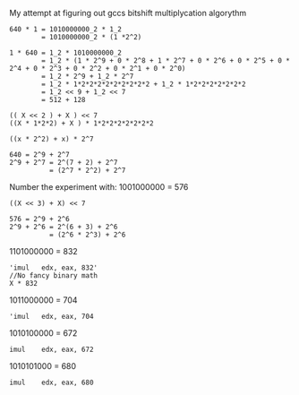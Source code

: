 My attempt at figuring out gccs bitshift multiplycation algorythm

```
640 * 1 = 1010000000_2 * 1_2
		= 1010000000_2 * (1 *2^2)
		
1 * 640 = 1_2 * 1010000000_2
		= 1_2 * (1 * 2^9 + 0 * 2^8 + 1 * 2^7 + 0 * 2^6 + 0 * 2^5 + 0 * 2^4 + 0 * 2^3 + 0 * 2^2 + 0 * 2^1 + 0 * 2^0)
		= 1_2 * 2^9 + 1_2 * 2^7
		= 1_2 * 1*2*2*2*2*2*2*2*2*2 + 1_2 * 1*2*2*2*2*2*2*2
		= 1_2 << 9 + 1_2 << 7
		= 512 + 128
```

```
(( X << 2 ) + X ) << 7
((X * 1*2*2) + X ) * 1*2*2*2*2*2*2*2

```

`((x * 2^2) + x) * 2^7`

```
640 = 2^9 + 2^7
2^9 + 2^7 = 2^(7 + 2) + 2^7
		  = (2^7 * 2^2) + 2^7
```


Number the experiment with:
1001000000 = 576

```
((X << 3) + X) << 7
```
```
576 = 2^9 + 2^6
2^9 + 2^6 = 2^(6 + 3) + 2^6
		  = (2^6 * 2^3) + 2^6
```

1101000000 = 832
```
'imul	edx, eax, 832'
//No fancy binary math
X * 832
```

1011000000 = 704
```
'imul	edx, eax, 704
```
1010100000 = 672
```
imul	edx, eax, 672
```

1010101000 = 680
```
imul	edx, eax, 680
```
